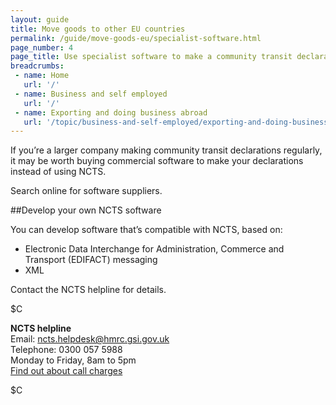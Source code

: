 ```yaml
---
layout: guide
title: Move goods to other EU countries
permalink: /guide/move-goods-eu/specialist-software.html
page_number: 4
page_title: Use specialist software to make a community transit declaration
breadcrumbs:
 - name: Home
   url: '/'
 - name: Business and self employed
   url: '/'
 - name: Exporting and doing business abroad
   url: '/topic/business-and-self-employed/exporting-and-doing-business-abroad.html'   
---
```


If you’re a larger company making community transit declarations regularly, it may be worth buying commercial software to make your declarations instead of using NCTS.

Search online for software suppliers.

##Develop your own NCTS software

You can develop software that’s compatible with NCTS, based on:

- Electronic Data Interchange for Administration, Commerce and Transport (EDIFACT) messaging
- XML

Contact the NCTS helpline for details.

$C 

**NCTS helpline**    
Email: <ncts.helpdesk@hmrc.gsi.gov.uk>    
Telephone: 0300 057 5988   
Monday to Friday, 8am to 5pm     
[Find out about call charges](/call-charges)    

$C  

